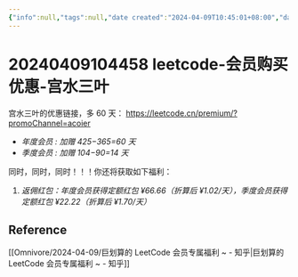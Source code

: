 ```yaml
---
{"info":null,"tags":null,"date created":"2024-04-09T10:45:01+08:00","date modified":"2024-04-17T12:38:45+08:00","dg-publish":true,"permalink":"/card/20240409104458 leetcode-会员购买优惠-宫水三叶/","dgPassFrontmatter":true,"noteIcon":"2","created":"2024-04-09T10:45:01+08:00","updated":"2024-04-17T12:38:45+08:00"}
---
```



# 20240409104458 leetcode-会员购买优惠-宫水三叶

宫水三叶的优惠链接，多 60 天： https://leetcode.cn/premium/?promoChannel=acoier
- _年度会员 : 加赠 425−365=60 天_
- _季度会员 : 加赠 104−90=14 天_

同时，同时，同时！！！你还将获取如下福利：

1. _返佣红包：年度会员获得定额红包 ¥66.66（折算后 ¥1.02/天），季度会员获得定额红包 ¥22.22（折算后 ¥1.70/天）_  

## Reference

[[Omnivore/2024-04-09/巨划算的 LeetCode 会员专属福利 ~ - 知乎\|巨划算的 LeetCode 会员专属福利 ~ - 知乎]]
